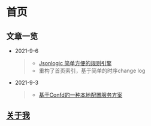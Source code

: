 # 首页

## 文章一览

* 2021-9-6
  > * [Jsonlogic 简单方便的规则引擎](tech_tutorial/workflow/jsonlogic.md)
  > * 重构了首页索引，基于简单的时序change log
* 2021-9-3
  > * [基于Confd的一种本地配置服务方案](业务方案/配置管理/基于confd的本地服务配置管理.md)

## [关于我](aboutme.md)